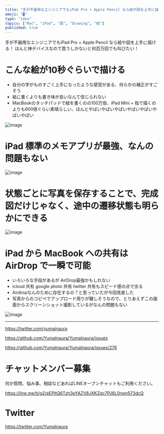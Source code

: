 ```yaml
---
title: "手が不器用なエンジニアでもiPad Pro + Apple Pencil なら絵や図を上手に描ける！ ほんと神デバイスなので買うしかないと何"
emoji: "🖥"
type: "idea"
topics: ["Mac", "iPad", "図", "Drawing", "絵"]
published: true
---
```


手が不器用なエンジニアでもiPad Pro + Apple Pencil なら絵や図を上手に描ける！ ほんと神デバイスなので買うしかないと何百万回でも叫びたい！

# こんな絵が10秒ぐらいで描ける

- 自分の字がものすごく上手になったような感覚がある、何らかの補正がすごそう
- 紙に書くよりも書き味が良いなんて信じられない
- MacBookのタッチパッドで絵を書くのの100万倍、iPad Mini + 指で描くのよりも600倍ぐらい素晴らしい、ほんとやばいやばいやばいやばいやばいやばいやばい

![image](https://user-images.githubusercontent.com/13635059/50732738-05cb9100-11c4-11e9-8856-cb2e07283197.png)

# iPad 標準のメモアプリが最強、なんの問題もない

![image](https://user-images.githubusercontent.com/13635059/50732740-15e37080-11c4-11e9-90c1-4c69da1bc0d0.png)

# 状態ごとに写真を保存することで、完成図だけじゃなく、途中の遷移状態も明らかにできる

![image](https://user-images.githubusercontent.com/13635059/50732745-2562b980-11c4-11e9-8757-fa7a4fd27b05.png)

# iPad から MacBook への共有は AirDrop で一瞬で可能

- いろいろな手段があるが AirDrop最強かもしれない
- icloud 共有 google photo 共有 twitter 共有もスピード感の点で劣る
- Airdropなんのために存在するの？と思っていたが今回見直した
- 写真からのコピペでアップロード周りが難しそうなので、とりあえずこの画面からスクリーンショット撮影しているがなんの問題もない

![image](https://user-images.githubusercontent.com/13635059/50732751-3d3a3d80-11c4-11e9-9c35-fe49e8ce41c1.png)



---

https://twitter.com/yumainaura

https://github.com/YumaInaura/YumaInaura/issues


https://github.com/YumaInaura/YumaInaura/issues/276








<!-- Update From Qiita API -->

# チャットメンバー募集


何か質問、悩み事、相談などあればLINEオープンチャットもご利用ください。

https://line.me/ti/g2/eEPltQ6Tzh3pYAZV8JXKZqc7PJ6L0rpm573dcQ





# Twitter


https://twitter.com/YumaInaura


<!-- Update From Qiita API -->


